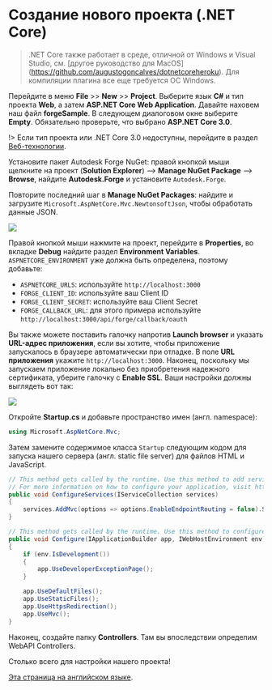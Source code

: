 # Создание нового проекта (.NET Core)

> .NET Core также работает в среде, отличной от Windows и Visual Studio, см. [другое руководство для MacOS] (https://github.com/augustogoncalves/dotnetcoreheroku). Для компиляции плагина все еще требуется ОС Windows.

Перейдите в меню **File** >> **New** >> **Project**. Выберите язык **C#** и тип проекта **Web**, а затем **ASP.NET Core Web Application**. Давайте наховем наш файл **forgeSample**. В следующем диалоговом окне выберите **Empty**. Обязательно проверьте, что выбрано **ASP.NET Core 3.0**.

!> Если тип проекта или .NET Core 3.0 недоступны, перейдите в раздел [Веб-технологии](environment/tools/netcore).

Установите пакет Autodesk Forge NuGet: правой кнопкой мыши щелкните на проект (**Solution Explorer**) --> **Manage NuGet Package** --> **Browse**, найдите **Autodesk.Forge** и установите `Autodesk.Forge`.

Повторите последний шаг в **Manage NuGet Packages**: найдите и загрузите `Microsoft.AspNetCore.Mvc.NewtonsoftJson`, чтобы обработать данные JSON. 

![](_media/netcore/create_project.gif)

Правой кнопкой мыши нажмите на проект, перейдите в **Properties**, во вкладке **Debug** найдите раздел **Environment Variables**. `ASPNETCORE_ENVIRONMENT` уже должна быть определена, поэтому добавьте:

- `ASPNETCORE_URLS`: используйте `http://localhost:3000`
- `FORGE_CLIENT_ID`: используйте ваш Client ID
- `FORGE_CLIENT_SECRET`: используйте ваш Client Secret
- `FORGE_CALLBACK_URL`: для этого примера используйте `http://localhost:3000/api/forge/callback/oauth`

Вы также можете поставить галочку напротив **Launch browser** и указать **URL-адрес приложения**, если вы хотите, чтобы приложение запускалось в браузере автоматически при отладке. В поле **URL приложения** укажите `http://localhost:3000`. Наконец, поскольку мы запускаем приложение локально без приобретения надежного сертификата, уберите галочку с **Enable SSL**. Ваши настройки должны выглядеть вот так:

![](_media/netcore/env_vars.png)

Откройте **Startup.cs** и добавьте пространство имен (англ. namespace):

```csharp
using Microsoft.AspNetCore.Mvc;
```

Затем замените содержимое класса `Startup` следующим кодом для запуска нашего сервера (англ. static file server) для файлов HTML и JavaScript.

```csharp
// This method gets called by the runtime. Use this method to add services to the container.
// For more information on how to configure your application, visit https://go.microsoft.com/fwlink/?LinkID=398940
public void ConfigureServices(IServiceCollection services)
{
    services.AddMvc(options => options.EnableEndpointRouting = false).SetCompatibilityVersion(CompatibilityVersion.Version_3_0).AddNewtonsoftJson();
}

// This method gets called by the runtime. Use this method to configure the HTTP request pipeline.
public void Configure(IApplicationBuilder app, IWebHostEnvironment env)
{
    if (env.IsDevelopment())
    {
        app.UseDeveloperExceptionPage();
    }

    app.UseDefaultFiles();
    app.UseStaticFiles();
    app.UseHttpsRedirection();
    app.UseMvc();
}
```

Наконец, создайте папку **Controllers**. Там вы впоследствии определим WebAPI Controllers.

Столько всего для настройки нашего проекта!

[Эта страница на английском языке](https://learnforge.autodesk.io/#/environment/setup/netcore_2legged).
